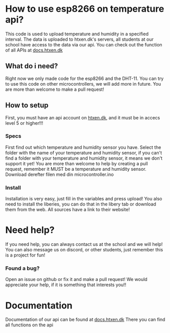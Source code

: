 # How to use esp8266 on temperature api?
This code is used to upload temperature and humidity in a specified interval. 
The data is uploaded to htxen.dk's servers, 
all students at our school have access to the data via our api. 
You can check out the function of all APIs at [docs.htxen.dk](https://docs.htxen.dk)

## What do i need?
Right now we only made code for the esp8266 and the DHT-11. 
You can try to use this code on other microcontrollers, we will add more in future.
You are more than welcome to make a pull request!

## How to setup
First, you must have an api account on [htxen.dk](https://htxen.dk), and it must be in accecs level 5 or higher!!!
### Specs
First find out which temperature and humidity sensor you have.
Select the folder with the name of your temperature and humidity sensor,
if you can't find a folder with your temperature and humidity sensor, it means we don't support it yet!
You are more than welcome to help by creating a pull request, remember it MUST be a temperature and humidity sensor.
Download derefter filen med din microcontroller.ino
### Install
Installation is very easy, just fill in the variables and press upload!
You also need to install the liberies, you can do that in the libery tab or download them from the web.
All sources have a link to their website!

# Need help?
If you need help, you can always contact us at the school and we will help!
You can also message us on discord, or other students, just remember this is a project for fun!

### Found a bug? 
Open an issue on github or fix it and make a pull request!
We would appreciate your help, if it is something that interests you!!



# Documentation
Documentation of our api can be found at [docs.htxen.dk](https://docs.htxen.dk)
There you can find all functions on the api
